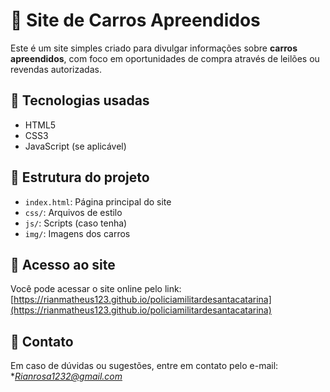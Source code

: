 # 🚗 Site de Carros Apreendidos

Este é um site simples criado para divulgar informações sobre **carros apreendidos**, com foco em oportunidades de compra através de leilões ou revendas autorizadas.

## 🔧 Tecnologias usadas

- HTML5
- CSS3
- JavaScript (se aplicável)

## 📂 Estrutura do projeto

- `index.html`: Página principal do site
- `css/`: Arquivos de estilo
- `js/`: Scripts (caso tenha)
- `img/`: Imagens dos carros

## 📡 Acesso ao site

Você pode acessar o site online pelo link:  
[https://rianmatheus123.github.io/policiamilitardesantacatarina](https://rianmatheus123.github.io/policiamilitardesantacatarina)

## 📩 Contato

Em caso de dúvidas ou sugestões, entre em contato pelo e-mail: **Rianrosa1232@gmail.com*
